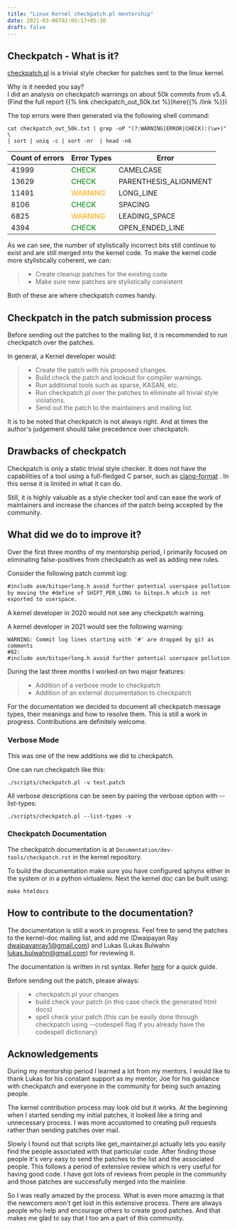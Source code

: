 ```yaml
---
title: "Linux Kernel checkpatch.pl mentorship"
date: 2021-03-06T02:05:17+05:30
draft: false
---
```


## Checkpatch - What is it?
[checkpatch.pl](https://github.com/torvalds/linux/blob/master/scripts/checkpatch.pl)
is a trivial style checker for patches sent to the linux kernel.

Why is it needed you say?</br>
I did an analysis on checkpatch warnings on about 50k commits from v5.4.</br>
(Find the full report {{% link checkpatch_out_50k.txt %}}here{{% /link %}})

The top errors were then generated via the following shell command:
```/bin/bash
cat checkpatch_out_50k.txt | grep -oP "(?:WARNING|ERROR|CHECK):(\w+)" \
| sort | uniq -c | sort -nr  | head -n6
```

Count of errors | Error Types | Error
----------------|-------------|------
41999 | <span style="color:green">CHECK</span> | CAMELCASE
13629 | <span style="color:green">CHECK</span> | PARENTHESIS_ALIGNMENT
11491 | <span style="color:orange">WARNING</span> | LONG_LINE
8106 | <span style="color:green">CHECK</span> | SPACING
6825 | <span style="color:orange">WARNING</span> | LEADING_SPACE
4394 | <span style="color:green">CHECK</span> | OPEN_ENDED_LINE

As we can see, the number of stylistically incorrect bits still continue
to exist and are still merged into the kernel code. To make the kernel
code more stylistically coherent, we can:

> - Create cleanup patches for the existing code
> - Make sure new patches are stylistically consistent

Both of these are where checkpatch comes handy.

## Checkpatch in the patch submission process

Before sending out the patches to the mailing list, it is recommended to
run checkpatch over the patches.

In general, a Kernel developer would:

> - Create the patch with his proposed changes.
> - Build check the patch and lookout for compiler warnings.
> - Run additional tools such as sparse, KASAN, etc.
> - Run checkpatch.pl over the patches to eliminate all trivial style violations.
> - Send out the patch to the maintainers and mailing list.


It is to be noted that checkpatch is not always right. And at times the
author's judgement should take precedence over checkpatch.

## Drawbacks of checkpatch

Checkpatch is only a static trivial style checker. It does not have the
capabilities of a tool using a full-fledged C parser, such as
[clang-format](https://www.kernel.org/doc/html/latest/process/clang-format.html)
. In this sense it is limited in what it can do.

Still, it is highly valuable as a style checker tool and can ease the work of maintainers and increase the chances of the patch being accepted by the community.

## What did we do to improve it?

Over the first three months of my mentorship period, I primarily focused on
eliminating false-positives from checkpatch as well as adding new rules.

Consider the following patch commit log:

```diff
#include asm/bitsperlong.h avoid further potential userspace pollution
by moving the #define of SHIFT_PER_LONG to bitops.h which is not
exported to userspace.
```

A kernel developer in 2020 would not see any checkpatch warning.

A kernel developer in 2021 would see the following warning:
```\bin\bash
WARNING: Commit log lines starting with '#' are dropped by git as comments
#82: 
#include asm/bitsperlong.h avoid further potential userspace pollution
```

During the last three months I worked on two major features:

> - Addition of a verbose mode to checkpatch
> - Addition of an external documentation to checkpatch

For the documentation we decided to document all checkpatch message types,
their meanings and how to resolve them. This is still a work in progress.
Contributions are definitely welcome.

### Verbose Mode

This was one of the new additions we did to checkpatch.

One can run checkpatch like this:

```/bin/bash
./scripts/checkpatch.pl -v test.patch
```

All verbose descriptions can be seen by pairing the verbose option
with --list-types:

```/bin/bash
./scripts/checkpatch.pl --list-types -v
```

### Checkpatch Documentation

The checkpatch documentation is at `Documentation/dev-tools/checkpatch.rst`
in the kernel repository.

To build the documentation make sure you have configured sphynx
either in the system or in a python virtualenv. Next the kernel
doc can be built using:

```/bin/bash
make htmldocs
```

## How to contribute to the documentation?

The documentation is still a work in progress. Feel free to send
the patches to the kernel-doc mailing list, and add me
(Dwaipayan Ray <dwaipayanray1@gmail.com>) and Lukas (Lukas Bulwahn <lukas.bulwahn@gmail.com>)
for reviewing it.

The documentation is written in rst syntax. Refer
[here](http://openalea.gforge.inria.fr/doc/openalea/doc/_build/html/source/sphinx/rest_syntax.html) for a quick guide.

Before sending out the patch, please always:

> - checkpatch.pl your changes
> - build check your patch (in this case check the generated html docs)
> - spell check your patch (this can be easily done through checkpatch
>   using --codespell flag if you already have the codespell dictionary)

## Acknowledgements

During my mentorship period I learned a lot from my mentors. 
I would like to thank Lukas for his constant support as my mentor,
Joe for his guidance with checkpatch and everyone in the community for being
such amazing people.

The kernel contribution process may look old but it works. At the beginning
when I started sending my initial patches, it looked like a tiring and
unnecessary process. I was more accustomed to creating pull requests rather
than sending patches over mail.

Slowly I found out that scripts like get_maintainer.pl actually lets you easily
find the people associated with that particular code. After finding those
people it's very easy to send the patches to the list and the associated
people. This follows a period of extensive review which is very useful for
having good code. I have got lots of reviews from people in the community
and those patches are successfully merged into the mainline.

So I was really amazed by the process. What is even more amazing is that the
newcomers won't get lost in this extensive process. There are always
people who help and encourage others to create good patches. And that
makes me glad to say that I too am a part of this community.

